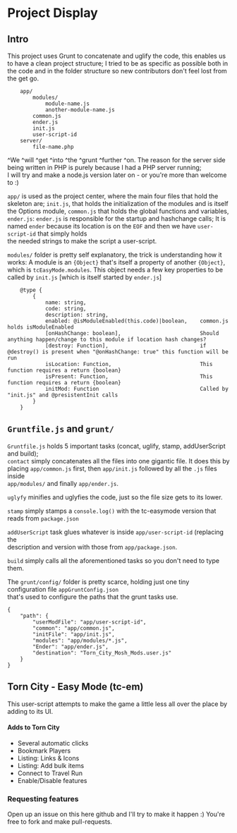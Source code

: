 # Project Display
## Intro
This project uses Grunt to concatenate and uglify the code, this enables us to have a clean project structure;
I tried to be as specific as possible both in the code and in the folder structure so new contributors don't feel lost from the get go.

```
    app/
        modules/
            module-name.js
            another-module-name.js
        common.js
        ender.js
        init.js
        user-script-id
    server/
        file-name.php
```

^We ^will ^get ^into ^the ^grunt ^further ^on.
The reason for the server side being written in PHP is purely because I had a PHP server running;    
I will try and make a node.js version later on - or you're more than welcome to :)

`app/` is used as the project center, where the main four files that hold the skeleton are;
`init.js`, that holds the initialization of the modules and is itself the Options module, `common.js` that holds
the global functions and variables, `ender.js`: `ender.js` is responsible for the startup and hashchange calls;
It is named `ender` because its location is on the `EOF` and then we have `user-script-id` that simply holds    
the needed strings to make the script a user-script.

`modules/` folder is pretty self explanatory, the trick is understanding how it works:
A module is an `{Object}` that's itself a property of another `{Object}`, which is `tcEasyMode.modules`.
This object needs a few key properties to be called by `init.js` [which is itself started by `ender.js`]
```
    @type {
        {
            name: string,
            code: string,
            description: string,
            enabled: @isModuleEnabled(this.code)|boolean,    common.js holds isModuleEnabled
            [onHashChange: boolean],                         Should anything happen/change to this module if location hash changes?
            [destroy: Function],                             if @destroy() is present when "@onHashChange: true" this function will be run
            isLocation: Function,                            This function requires a return {boolean}
            isPresent: Function,                             This function requires a return {boolean}
            initMod: Function                                Called by "init.js" and @presistentInit calls
        }
    }
```

## `Gruntfile.js` and `grunt/`
`Gruntfile.js` holds 5 important tasks (concat, uglify, stamp, addUserScript and build);    
`contact` simply concatenates all the files into one gigantic file. It does this by    
placing `app/common.js` first, then `app/init.js` followed by all the `.js` files inside    
`app/modules/` and finally `app/ender.js`.    
    
`uglyfy` minifies and uglyfies the code, just so the file size gets to its lower.    
    
`stamp` simply stamps a `console.log()` with the tc-easymode version that reads from `package.json`    
    
`addUserScript` task glues whatever is inside `app/user-script-id` (replacing the     
description and version with those from `app/package.json`.    
    
`build` simply calls all the aforementioned tasks so you don't need to type them.
    
The `grunt/config/` folder is pretty scarce, holding just one tiny configuration file `appGruntConfig.json`    
that's used to configure the paths that the grunt tasks use.
    
```
{
	"path": {
		"userModFile": "app/user-script-id",
		"common": "app/common.js",
		"initFile": "app/init.js",
		"modules": "app/modules/*.js",
		"Ender": "app/ender.js",
		"destination": "Torn_City_Mosh_Mods.user.js"
	}
}
```

## Torn City - Easy Mode (tc-em)
This user-script attempts to make the game a little less all over the place by adding to its UI.

#### Adds to Torn City
- Several automatic clicks
- Bookmark Players
- Listing: Links & Icons
- Listing: Add bulk items
- Connect to Travel Run
- Enable/Disable features

### Requesting features
Open up an issue on this here github and I'll try to make it happen :)
You're free to fork and make pull-requests.
